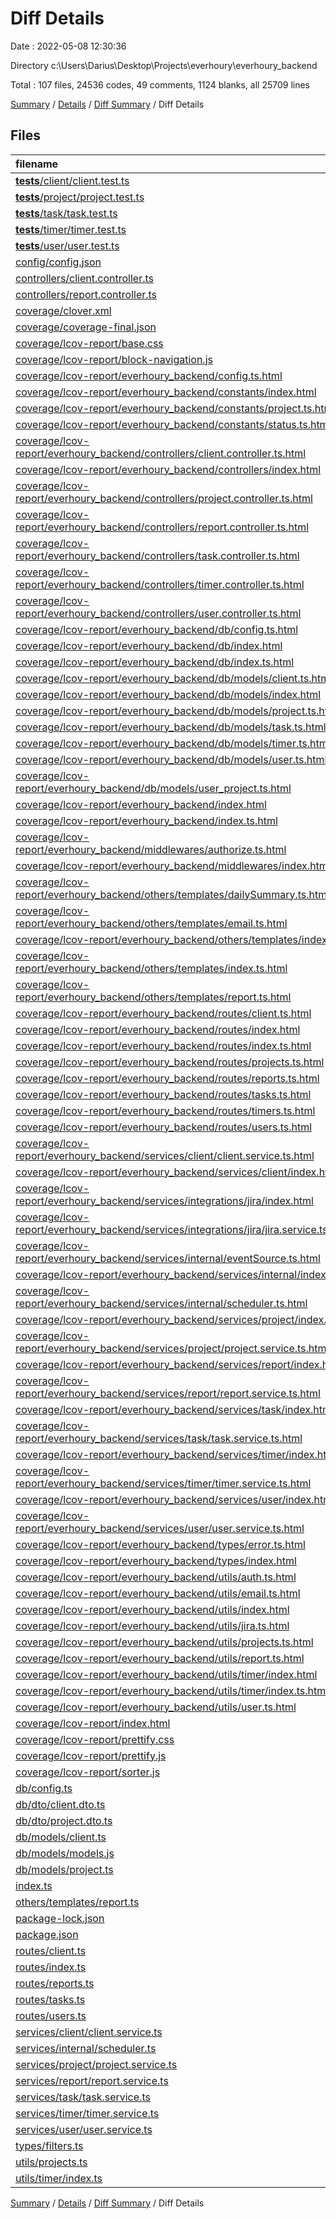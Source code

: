 # Diff Details

Date : 2022-05-08 12:30:36

Directory c:\Users\Darius\Desktop\Projects\everhoury\everhoury_backend

Total : 107 files,  24536 codes, 49 comments, 1124 blanks, all 25709 lines

[Summary](results.md) / [Details](details.md) / [Diff Summary](diff.md) / Diff Details

## Files
| filename | language | code | comment | blank | total |
| :--- | :--- | ---: | ---: | ---: | ---: |
| [__tests__/client/client.test.ts](/__tests__/client/client.test.ts) | TypeScript | 86 | 2 | 4 | 92 |
| [__tests__/project/project.test.ts](/__tests__/project/project.test.ts) | TypeScript | 68 | 0 | 3 | 71 |
| [__tests__/task/task.test.ts](/__tests__/task/task.test.ts) | TypeScript | 59 | 2 | 3 | 64 |
| [__tests__/timer/timer.test.ts](/__tests__/timer/timer.test.ts) | TypeScript | 44 | 2 | 2 | 48 |
| [__tests__/user/user.test.ts](/__tests__/user/user.test.ts) | TypeScript | 65 | 0 | 5 | 70 |
| [config/config.json](/config/config.json) | JSON | 23 | 0 | 1 | 24 |
| [controllers/client.controller.ts](/controllers/client.controller.ts) | TypeScript | 57 | 1 | 11 | 69 |
| [controllers/report.controller.ts](/controllers/report.controller.ts) | TypeScript | 10 | 0 | 1 | 11 |
| [coverage/clover.xml](/coverage/clover.xml) | XML | 1,803 | 0 | 1 | 1,804 |
| [coverage/coverage-final.json](/coverage/coverage-final.json) | JSON | 48 | 0 | 1 | 49 |
| [coverage/lcov-report/base.css](/coverage/lcov-report/base.css) | CSS | 203 | 9 | 13 | 225 |
| [coverage/lcov-report/block-navigation.js](/coverage/lcov-report/block-navigation.js) | JavaScript | 66 | 7 | 15 | 88 |
| [coverage/lcov-report/everhoury_backend/config.ts.html](/coverage/lcov-report/everhoury_backend/config.ts.html) | HTML | 143 | 0 | 14 | 157 |
| [coverage/lcov-report/everhoury_backend/constants/index.html](/coverage/lcov-report/everhoury_backend/constants/index.html) | HTML | 116 | 0 | 15 | 131 |
| [coverage/lcov-report/everhoury_backend/constants/project.ts.html](/coverage/lcov-report/everhoury_backend/constants/project.ts.html) | HTML | 83 | 0 | 14 | 97 |
| [coverage/lcov-report/everhoury_backend/constants/status.ts.html](/coverage/lcov-report/everhoury_backend/constants/status.ts.html) | HTML | 92 | 0 | 14 | 106 |
| [coverage/lcov-report/everhoury_backend/controllers/client.controller.ts.html](/coverage/lcov-report/everhoury_backend/controllers/client.controller.ts.html) | HTML | 275 | 0 | 14 | 289 |
| [coverage/lcov-report/everhoury_backend/controllers/index.html](/coverage/lcov-report/everhoury_backend/controllers/index.html) | HTML | 172 | 0 | 19 | 191 |
| [coverage/lcov-report/everhoury_backend/controllers/project.controller.ts.html](/coverage/lcov-report/everhoury_backend/controllers/project.controller.ts.html) | HTML | 260 | 0 | 14 | 274 |
| [coverage/lcov-report/everhoury_backend/controllers/report.controller.ts.html](/coverage/lcov-report/everhoury_backend/controllers/report.controller.ts.html) | HTML | 137 | 0 | 14 | 151 |
| [coverage/lcov-report/everhoury_backend/controllers/task.controller.ts.html](/coverage/lcov-report/everhoury_backend/controllers/task.controller.ts.html) | HTML | 317 | 0 | 14 | 331 |
| [coverage/lcov-report/everhoury_backend/controllers/timer.controller.ts.html](/coverage/lcov-report/everhoury_backend/controllers/timer.controller.ts.html) | HTML | 239 | 0 | 14 | 253 |
| [coverage/lcov-report/everhoury_backend/controllers/user.controller.ts.html](/coverage/lcov-report/everhoury_backend/controllers/user.controller.ts.html) | HTML | 413 | 0 | 14 | 427 |
| [coverage/lcov-report/everhoury_backend/db/config.ts.html](/coverage/lcov-report/everhoury_backend/db/config.ts.html) | HTML | 110 | 0 | 14 | 124 |
| [coverage/lcov-report/everhoury_backend/db/index.html](/coverage/lcov-report/everhoury_backend/db/index.html) | HTML | 116 | 0 | 15 | 131 |
| [coverage/lcov-report/everhoury_backend/db/index.ts.html](/coverage/lcov-report/everhoury_backend/db/index.ts.html) | HTML | 125 | 0 | 14 | 139 |
| [coverage/lcov-report/everhoury_backend/db/models/client.ts.html](/coverage/lcov-report/everhoury_backend/db/models/client.ts.html) | HTML | 140 | 0 | 14 | 154 |
| [coverage/lcov-report/everhoury_backend/db/models/index.html](/coverage/lcov-report/everhoury_backend/db/models/index.html) | HTML | 172 | 0 | 19 | 191 |
| [coverage/lcov-report/everhoury_backend/db/models/project.ts.html](/coverage/lcov-report/everhoury_backend/db/models/project.ts.html) | HTML | 236 | 0 | 14 | 250 |
| [coverage/lcov-report/everhoury_backend/db/models/task.ts.html](/coverage/lcov-report/everhoury_backend/db/models/task.ts.html) | HTML | 209 | 0 | 14 | 223 |
| [coverage/lcov-report/everhoury_backend/db/models/timer.ts.html](/coverage/lcov-report/everhoury_backend/db/models/timer.ts.html) | HTML | 206 | 0 | 14 | 220 |
| [coverage/lcov-report/everhoury_backend/db/models/user.ts.html](/coverage/lcov-report/everhoury_backend/db/models/user.ts.html) | HTML | 308 | 0 | 14 | 322 |
| [coverage/lcov-report/everhoury_backend/db/models/user_project.ts.html](/coverage/lcov-report/everhoury_backend/db/models/user_project.ts.html) | HTML | 140 | 0 | 14 | 154 |
| [coverage/lcov-report/everhoury_backend/index.html](/coverage/lcov-report/everhoury_backend/index.html) | HTML | 116 | 0 | 15 | 131 |
| [coverage/lcov-report/everhoury_backend/index.ts.html](/coverage/lcov-report/everhoury_backend/index.ts.html) | HTML | 269 | 0 | 14 | 283 |
| [coverage/lcov-report/everhoury_backend/middlewares/authorize.ts.html](/coverage/lcov-report/everhoury_backend/middlewares/authorize.ts.html) | HTML | 164 | 0 | 14 | 178 |
| [coverage/lcov-report/everhoury_backend/middlewares/index.html](/coverage/lcov-report/everhoury_backend/middlewares/index.html) | HTML | 102 | 0 | 14 | 116 |
| [coverage/lcov-report/everhoury_backend/others/templates/dailySummary.ts.html](/coverage/lcov-report/everhoury_backend/others/templates/dailySummary.ts.html) | HTML | 265 | 0 | 18 | 283 |
| [coverage/lcov-report/everhoury_backend/others/templates/email.ts.html](/coverage/lcov-report/everhoury_backend/others/templates/email.ts.html) | HTML | 155 | 0 | 14 | 169 |
| [coverage/lcov-report/everhoury_backend/others/templates/index.html](/coverage/lcov-report/everhoury_backend/others/templates/index.html) | HTML | 144 | 0 | 17 | 161 |
| [coverage/lcov-report/everhoury_backend/others/templates/index.ts.html](/coverage/lcov-report/everhoury_backend/others/templates/index.ts.html) | HTML | 74 | 0 | 14 | 88 |
| [coverage/lcov-report/everhoury_backend/others/templates/report.ts.html](/coverage/lcov-report/everhoury_backend/others/templates/report.ts.html) | HTML | 309 | 0 | 16 | 325 |
| [coverage/lcov-report/everhoury_backend/routes/client.ts.html](/coverage/lcov-report/everhoury_backend/routes/client.ts.html) | HTML | 335 | 0 | 14 | 349 |
| [coverage/lcov-report/everhoury_backend/routes/index.html](/coverage/lcov-report/everhoury_backend/routes/index.html) | HTML | 186 | 0 | 20 | 206 |
| [coverage/lcov-report/everhoury_backend/routes/index.ts.html](/coverage/lcov-report/everhoury_backend/routes/index.ts.html) | HTML | 125 | 0 | 14 | 139 |
| [coverage/lcov-report/everhoury_backend/routes/projects.ts.html](/coverage/lcov-report/everhoury_backend/routes/projects.ts.html) | HTML | 332 | 0 | 14 | 346 |
| [coverage/lcov-report/everhoury_backend/routes/reports.ts.html](/coverage/lcov-report/everhoury_backend/routes/reports.ts.html) | HTML | 200 | 0 | 14 | 214 |
| [coverage/lcov-report/everhoury_backend/routes/tasks.ts.html](/coverage/lcov-report/everhoury_backend/routes/tasks.ts.html) | HTML | 431 | 0 | 14 | 445 |
| [coverage/lcov-report/everhoury_backend/routes/timers.ts.html](/coverage/lcov-report/everhoury_backend/routes/timers.ts.html) | HTML | 374 | 0 | 14 | 388 |
| [coverage/lcov-report/everhoury_backend/routes/users.ts.html](/coverage/lcov-report/everhoury_backend/routes/users.ts.html) | HTML | 563 | 0 | 14 | 577 |
| [coverage/lcov-report/everhoury_backend/services/client/client.service.ts.html](/coverage/lcov-report/everhoury_backend/services/client/client.service.ts.html) | HTML | 362 | 0 | 14 | 376 |
| [coverage/lcov-report/everhoury_backend/services/client/index.html](/coverage/lcov-report/everhoury_backend/services/client/index.html) | HTML | 102 | 0 | 14 | 116 |
| [coverage/lcov-report/everhoury_backend/services/integrations/jira/index.html](/coverage/lcov-report/everhoury_backend/services/integrations/jira/index.html) | HTML | 102 | 0 | 14 | 116 |
| [coverage/lcov-report/everhoury_backend/services/integrations/jira/jira.service.ts.html](/coverage/lcov-report/everhoury_backend/services/integrations/jira/jira.service.ts.html) | HTML | 107 | 0 | 14 | 121 |
| [coverage/lcov-report/everhoury_backend/services/internal/eventSource.ts.html](/coverage/lcov-report/everhoury_backend/services/internal/eventSource.ts.html) | HTML | 86 | 0 | 14 | 100 |
| [coverage/lcov-report/everhoury_backend/services/internal/index.html](/coverage/lcov-report/everhoury_backend/services/internal/index.html) | HTML | 116 | 0 | 15 | 131 |
| [coverage/lcov-report/everhoury_backend/services/internal/scheduler.ts.html](/coverage/lcov-report/everhoury_backend/services/internal/scheduler.ts.html) | HTML | 374 | 0 | 14 | 388 |
| [coverage/lcov-report/everhoury_backend/services/project/index.html](/coverage/lcov-report/everhoury_backend/services/project/index.html) | HTML | 102 | 0 | 14 | 116 |
| [coverage/lcov-report/everhoury_backend/services/project/project.service.ts.html](/coverage/lcov-report/everhoury_backend/services/project/project.service.ts.html) | HTML | 722 | 0 | 14 | 736 |
| [coverage/lcov-report/everhoury_backend/services/report/index.html](/coverage/lcov-report/everhoury_backend/services/report/index.html) | HTML | 102 | 0 | 14 | 116 |
| [coverage/lcov-report/everhoury_backend/services/report/report.service.ts.html](/coverage/lcov-report/everhoury_backend/services/report/report.service.ts.html) | HTML | 251 | 0 | 14 | 265 |
| [coverage/lcov-report/everhoury_backend/services/task/index.html](/coverage/lcov-report/everhoury_backend/services/task/index.html) | HTML | 102 | 0 | 14 | 116 |
| [coverage/lcov-report/everhoury_backend/services/task/task.service.ts.html](/coverage/lcov-report/everhoury_backend/services/task/task.service.ts.html) | HTML | 1,013 | 0 | 14 | 1,027 |
| [coverage/lcov-report/everhoury_backend/services/timer/index.html](/coverage/lcov-report/everhoury_backend/services/timer/index.html) | HTML | 102 | 0 | 14 | 116 |
| [coverage/lcov-report/everhoury_backend/services/timer/timer.service.ts.html](/coverage/lcov-report/everhoury_backend/services/timer/timer.service.ts.html) | HTML | 596 | 0 | 14 | 610 |
| [coverage/lcov-report/everhoury_backend/services/user/index.html](/coverage/lcov-report/everhoury_backend/services/user/index.html) | HTML | 102 | 0 | 14 | 116 |
| [coverage/lcov-report/everhoury_backend/services/user/user.service.ts.html](/coverage/lcov-report/everhoury_backend/services/user/user.service.ts.html) | HTML | 674 | 0 | 14 | 688 |
| [coverage/lcov-report/everhoury_backend/types/error.ts.html](/coverage/lcov-report/everhoury_backend/types/error.ts.html) | HTML | 110 | 0 | 14 | 124 |
| [coverage/lcov-report/everhoury_backend/types/index.html](/coverage/lcov-report/everhoury_backend/types/index.html) | HTML | 102 | 0 | 14 | 116 |
| [coverage/lcov-report/everhoury_backend/utils/auth.ts.html](/coverage/lcov-report/everhoury_backend/utils/auth.ts.html) | HTML | 134 | 0 | 14 | 148 |
| [coverage/lcov-report/everhoury_backend/utils/email.ts.html](/coverage/lcov-report/everhoury_backend/utils/email.ts.html) | HTML | 134 | 0 | 14 | 148 |
| [coverage/lcov-report/everhoury_backend/utils/index.html](/coverage/lcov-report/everhoury_backend/utils/index.html) | HTML | 172 | 0 | 19 | 191 |
| [coverage/lcov-report/everhoury_backend/utils/jira.ts.html](/coverage/lcov-report/everhoury_backend/utils/jira.ts.html) | HTML | 134 | 0 | 14 | 148 |
| [coverage/lcov-report/everhoury_backend/utils/projects.ts.html](/coverage/lcov-report/everhoury_backend/utils/projects.ts.html) | HTML | 224 | 0 | 14 | 238 |
| [coverage/lcov-report/everhoury_backend/utils/report.ts.html](/coverage/lcov-report/everhoury_backend/utils/report.ts.html) | HTML | 350 | 0 | 14 | 364 |
| [coverage/lcov-report/everhoury_backend/utils/timer/index.html](/coverage/lcov-report/everhoury_backend/utils/timer/index.html) | HTML | 102 | 0 | 14 | 116 |
| [coverage/lcov-report/everhoury_backend/utils/timer/index.ts.html](/coverage/lcov-report/everhoury_backend/utils/timer/index.ts.html) | HTML | 644 | 0 | 14 | 658 |
| [coverage/lcov-report/everhoury_backend/utils/user.ts.html](/coverage/lcov-report/everhoury_backend/utils/user.ts.html) | HTML | 80 | 0 | 14 | 94 |
| [coverage/lcov-report/index.html](/coverage/lcov-report/index.html) | HTML | 354 | 0 | 32 | 386 |
| [coverage/lcov-report/prettify.css](/coverage/lcov-report/prettify.css) | CSS | 1 | 0 | 1 | 2 |
| [coverage/lcov-report/prettify.js](/coverage/lcov-report/prettify.js) | JavaScript | 1 | 1 | 1 | 3 |
| [coverage/lcov-report/sorter.js](/coverage/lcov-report/sorter.js) | JavaScript | 165 | 17 | 15 | 197 |
| [db/config.ts](/db/config.ts) | TypeScript | 8 | 0 | 0 | 8 |
| [db/dto/client.dto.ts](/db/dto/client.dto.ts) | TypeScript | 3 | 0 | 0 | 3 |
| [db/dto/project.dto.ts](/db/dto/project.dto.ts) | TypeScript | 1 | 0 | 0 | 1 |
| [db/models/client.ts](/db/models/client.ts) | TypeScript | 18 | 0 | 6 | 24 |
| [db/models/models.js](/db/models/models.js) | JavaScript | 30 | 0 | 7 | 37 |
| [db/models/project.ts](/db/models/project.ts) | TypeScript | 6 | 0 | 2 | 8 |
| [index.ts](/index.ts) | TypeScript | 1 | 1 | 1 | 3 |
| [others/templates/report.ts](/others/templates/report.ts) | TypeScript | 19 | 0 | -2 | 17 |
| [package-lock.json](/package-lock.json) | JSON | 5,722 | 0 | 0 | 5,722 |
| [package.json](/package.json) | JSON | 26 | 0 | 0 | 26 |
| [routes/client.ts](/routes/client.ts) | TypeScript | 81 | 0 | 8 | 89 |
| [routes/index.ts](/routes/index.ts) | TypeScript | 2 | 0 | 0 | 2 |
| [routes/reports.ts](/routes/reports.ts) | TypeScript | 11 | 0 | 2 | 13 |
| [routes/tasks.ts](/routes/tasks.ts) | TypeScript | 12 | 0 | 3 | 15 |
| [routes/users.ts](/routes/users.ts) | TypeScript | 1 | 0 | -1 | 0 |
| [services/client/client.service.ts](/services/client/client.service.ts) | TypeScript | 79 | 0 | 19 | 98 |
| [services/internal/scheduler.ts](/services/internal/scheduler.ts) | TypeScript | 31 | 4 | 3 | 38 |
| [services/project/project.service.ts](/services/project/project.service.ts) | TypeScript | 28 | 1 | 4 | 33 |
| [services/report/report.service.ts](/services/report/report.service.ts) | TypeScript | 24 | 1 | 2 | 27 |
| [services/task/task.service.ts](/services/task/task.service.ts) | TypeScript | -1 | 0 | 0 | -1 |
| [services/timer/timer.service.ts](/services/timer/timer.service.ts) | TypeScript | -1 | 0 | 0 | -1 |
| [services/user/user.service.ts](/services/user/user.service.ts) | TypeScript | 1 | 0 | 0 | 1 |
| [types/filters.ts](/types/filters.ts) | TypeScript | 6 | 0 | 0 | 6 |
| [utils/projects.ts](/utils/projects.ts) | TypeScript | 1 | 0 | 0 | 1 |
| [utils/timer/index.ts](/utils/timer/index.ts) | TypeScript | 20 | 1 | 3 | 24 |

[Summary](results.md) / [Details](details.md) / [Diff Summary](diff.md) / Diff Details